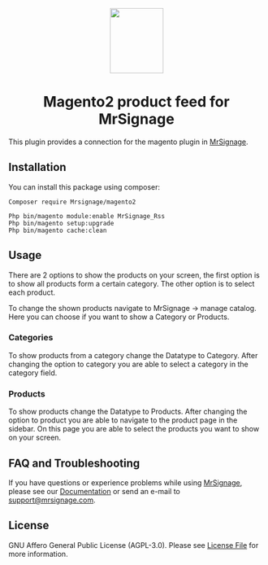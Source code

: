 <p align="center">
  <img src="https://dashboard.mrsignage.com/img/logo.png" width="105" height="128"/>
</p>
<h1 align="center">Magento2 product feed for MrSignage</h1>

This plugin provides a connection for the magento plugin in [MrSignage](https://mrsignage.com).

## Installation
You can install this package using composer:

```
Composer require Mrsignage/magento2

Php bin/magento module:enable MrSignage_Rss
Php bin/magento setup:upgrade
Php bin/magento cache:clean
```

## Usage
There are 2 options to show the products on your screen, the first option is to show all products form a certain category. The other option is to select each product.

To change the shown products navigate to MrSignage -> manage catalog. Here you can choose if you want to show a Category or Products.

### Categories
To show products from a category change the Datatype to Category. After changing the option to category you are able to select a category in the category field.

### Products
To show products change the Datatype to Products. After changing the option to product you are able to navigate to the product page in the sidebar. On this page you are able to select the products you want to show on your screen.

## FAQ and Troubleshooting  ##
If you have questions or experience problems while using [MrSignage](https://mrsignage.com), please see our [Documentation](http://docs.mrsignage.com/) or send an e-mail to [support@mrsignage.com](mailto:support@mrsignage.com).

## License

GNU Affero General Public License (AGPL-3.0). Please see [License File](LICENSE.md) for more information.
